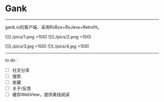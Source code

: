 # Gank
---

gank.io的客户端，采用RxBus+RxJava+Retrofit。

![](./pics/1.png =100) ![](./pics/2.png =100)

![](./pics/3.jpg =100) ![](./pics/4.jpg =100)

---

to do :

 - [ ] 社交分享
 - [ ] 搜索
 - [ ] 收藏
 - [ ] 关于/反馈
 - [ ] 缓存WebView，提供离线阅读

